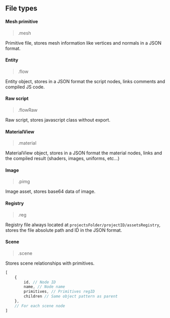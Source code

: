 ## File types

#### Mesh primitive

> .mesh

Primitive file, stores mesh information like vertices and normals in a JSON format.

#### Entity

> .flow

Entity object, stores in a JSON format the script nodes, links comments and compiled JS code.

#### Raw script

> .flowRaw

Raw script, stores javascript class without export.

#### MaterialView

> .material

MaterialView object, stores in a JSON format the material nodes, links and the compiled result (shaders, images, uniforms,
etc...)

#### Image

> .pimg

Image asset, stores base64 data of image.

#### Registry

> .reg

Registry file always located at `projectsFolder/projectID/assetsRegistry`, stores the file absolute path and ID in the
JSON format.

#### Scene

> .scene

Stores scene relationships with primitives.

```js
[
    {
        id, // Node ID
        name, // Node name
        primitives, // Primitives regID
        children // Same object pattern as parent
    },
    // For each scene node
]
```

